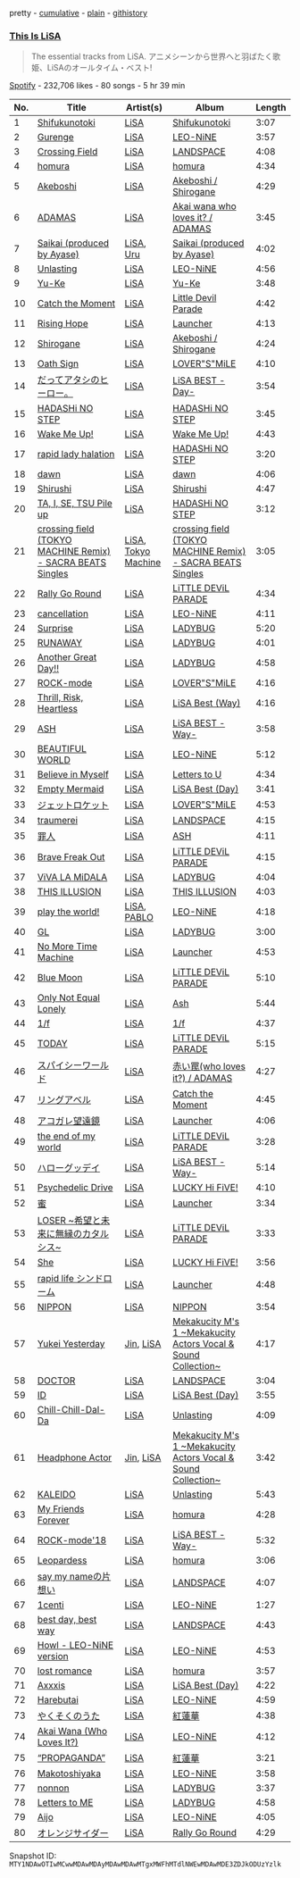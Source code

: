 pretty - [cumulative](/playlists/cumulative/37i9dQZF1DX01AtpaIYjQE.md) - [plain](/playlists/plain/37i9dQZF1DX01AtpaIYjQE) - [githistory](https://github.githistory.xyz/mackorone/spotify-playlist-archive/blob/main/playlists/plain/37i9dQZF1DX01AtpaIYjQE)

### [This Is LiSA](https://open.spotify.com/playlist/37i9dQZF1DX01AtpaIYjQE)

> The essential tracks from LiSA\. アニメシーンから世界へと羽ばたく歌姫、LiSAのオールタイム・ベスト!

[Spotify](https://open.spotify.com/user/spotify) - 232,706 likes - 80 songs - 5 hr 39 min

| No. | Title | Artist(s) | Album | Length |
|---|---|---|---|---|
| 1 | [Shifukunotoki](https://open.spotify.com/track/7FzX5GkPTLk2kaniCxtKay) | [LiSA](https://open.spotify.com/artist/0blbVefuxOGltDBa00dspv) | [Shifukunotoki](https://open.spotify.com/album/7C0Ik3cBBtji352WqL4sGj) | 3:07 |
| 2 | [Gurenge](https://open.spotify.com/track/0qMip0B2D4ePEjBJvAtYre) | [LiSA](https://open.spotify.com/artist/0blbVefuxOGltDBa00dspv) | [LEO\-NiNE](https://open.spotify.com/album/6qi56zXbhq7PU5lvzWNXIO) | 3:57 |
| 3 | [Crossing Field](https://open.spotify.com/track/3mScGCzxiXA9OaHdBeuk7O) | [LiSA](https://open.spotify.com/artist/0blbVefuxOGltDBa00dspv) | [LANDSPACE](https://open.spotify.com/album/3KA6n1pEMBKGScVAramFmT) | 4:08 |
| 4 | [homura](https://open.spotify.com/track/08c9t8xZCZt7lVVTNeXpzn) | [LiSA](https://open.spotify.com/artist/0blbVefuxOGltDBa00dspv) | [homura](https://open.spotify.com/album/2SUuio93gdAHC9BCZPr7bm) | 4:34 |
| 5 | [Akeboshi](https://open.spotify.com/track/60iYkEAcSpAFcsjRrgTlrc) | [LiSA](https://open.spotify.com/artist/0blbVefuxOGltDBa00dspv) | [Akeboshi / Shirogane](https://open.spotify.com/album/0Tucjk9hYUvIDUtsLw5DeV) | 4:29 |
| 6 | [ADAMAS](https://open.spotify.com/track/6RpBs7BsS9oiHKtzJXsMOS) | [LiSA](https://open.spotify.com/artist/0blbVefuxOGltDBa00dspv) | [Akai wana who loves it? / ADAMAS](https://open.spotify.com/album/0FzOLNWpmK69dCGZ5AVjKo) | 3:45 |
| 7 | [Saikai \(produced by Ayase\)](https://open.spotify.com/track/52IsIvHidofM9JMjw78Jyz) | [LiSA](https://open.spotify.com/artist/0blbVefuxOGltDBa00dspv), [Uru](https://open.spotify.com/artist/6le80R1opKnTlP4o3KvA2k) | [Saikai \(produced by Ayase\)](https://open.spotify.com/album/5E725MGo2fLSl5Q6CYKevf) | 4:02 |
| 8 | [Unlasting](https://open.spotify.com/track/3SlQVRQAgsc6ac6UBM9dIk) | [LiSA](https://open.spotify.com/artist/0blbVefuxOGltDBa00dspv) | [LEO\-NiNE](https://open.spotify.com/album/6qi56zXbhq7PU5lvzWNXIO) | 4:56 |
| 9 | [Yu\-Ke](https://open.spotify.com/track/4cDm9C5jhBiIyYxVhQmMwB) | [LiSA](https://open.spotify.com/artist/0blbVefuxOGltDBa00dspv) | [Yu\-Ke](https://open.spotify.com/album/3zQM46m2V0bUGFeCNA0evx) | 3:48 |
| 10 | [Catch the Moment](https://open.spotify.com/track/13sxKGMd5RDQYavHyZ8Flw) | [LiSA](https://open.spotify.com/artist/0blbVefuxOGltDBa00dspv) | [Little Devil Parade](https://open.spotify.com/album/30hcGiYGwfXGBjYJzAcAZ2) | 4:42 |
| 11 | [Rising Hope](https://open.spotify.com/track/4ATrjNUnSvzskzN3HF8cPR) | [LiSA](https://open.spotify.com/artist/0blbVefuxOGltDBa00dspv) | [Launcher](https://open.spotify.com/album/3nMoTXUkEcRao1A5lWdsgR) | 4:13 |
| 12 | [Shirogane](https://open.spotify.com/track/2N1pcj1jkiRtDjpMwo0k4H) | [LiSA](https://open.spotify.com/artist/0blbVefuxOGltDBa00dspv) | [Akeboshi / Shirogane](https://open.spotify.com/album/0Tucjk9hYUvIDUtsLw5DeV) | 4:24 |
| 13 | [Oath Sign](https://open.spotify.com/track/6ylRKDPOe41x4Gi8c00ulP) | [LiSA](https://open.spotify.com/artist/0blbVefuxOGltDBa00dspv) | [LOVER"S"MiLE](https://open.spotify.com/album/6xdrHfpErhaN39gxcMfkZC) | 4:10 |
| 14 | [だってアタシのヒーロー。](https://open.spotify.com/track/206lhvdpsMEDyi7B5YMM2g) | [LiSA](https://open.spotify.com/artist/0blbVefuxOGltDBa00dspv) | [LiSA BEST \-Day\-](https://open.spotify.com/album/7rI369xJLe8CrWiIDiHKhZ) | 3:54 |
| 15 | [HADASHi NO STEP](https://open.spotify.com/track/7fABbNU3MdFKJxj3FTZysn) | [LiSA](https://open.spotify.com/artist/0blbVefuxOGltDBa00dspv) | [HADASHi NO STEP](https://open.spotify.com/album/4xyRzR05k9WWz5CmO99GLN) | 3:45 |
| 16 | [Wake Me Up!](https://open.spotify.com/track/2AqHEeNCiY2Xq0E4YlCDWd) | [LiSA](https://open.spotify.com/artist/0blbVefuxOGltDBa00dspv) | [Wake Me Up!](https://open.spotify.com/album/73Sxwha7hL9gcl4GXyXCyH) | 4:43 |
| 17 | [rapid lady halation](https://open.spotify.com/track/4bJoYXbL2tf8LkdOWBF1Uh) | [LiSA](https://open.spotify.com/artist/0blbVefuxOGltDBa00dspv) | [HADASHi NO STEP](https://open.spotify.com/album/4xyRzR05k9WWz5CmO99GLN) | 3:20 |
| 18 | [dawn](https://open.spotify.com/track/1IRwNWiB2aDEoSdUgjJmay) | [LiSA](https://open.spotify.com/artist/0blbVefuxOGltDBa00dspv) | [dawn](https://open.spotify.com/album/5rV3ABHl2JMQeR1U1fiXRh) | 4:06 |
| 19 | [Shirushi](https://open.spotify.com/track/2HYXGZkEv3m7RXuvFMKuU6) | [LiSA](https://open.spotify.com/artist/0blbVefuxOGltDBa00dspv) | [Shirushi](https://open.spotify.com/album/6ax1NxmL4JCXn1GmzfWwJT) | 4:47 |
| 20 | [TA, I, SE, TSU Pile up](https://open.spotify.com/track/6w43lhKdOEFvom2GMFte9D) | [LiSA](https://open.spotify.com/artist/0blbVefuxOGltDBa00dspv) | [HADASHi NO STEP](https://open.spotify.com/album/4xyRzR05k9WWz5CmO99GLN) | 3:12 |
| 21 | [crossing field \(TOKYO MACHINE Remix\) \- SACRA BEATS Singles](https://open.spotify.com/track/36XW0rkpuZ3Fn5WFgYUdT3) | [LiSA](https://open.spotify.com/artist/0blbVefuxOGltDBa00dspv), [Tokyo Machine](https://open.spotify.com/artist/3bwENxqj9nhaAI3fsAwmv9) | [crossing field \(TOKYO MACHINE Remix\) \- SACRA BEATS Singles](https://open.spotify.com/album/6psY9i0aa5qFiY1v7QdJdt) | 3:05 |
| 22 | [Rally Go Round](https://open.spotify.com/track/2kuitZwspuGShsNYXx5Zvp) | [LiSA](https://open.spotify.com/artist/0blbVefuxOGltDBa00dspv) | [LiTTLE DEViL PARADE](https://open.spotify.com/album/4HWWaor0tTxicWj06jDh0P) | 4:34 |
| 23 | [cancellation](https://open.spotify.com/track/2PaBbS561Wft9NqEz1lSvE) | [LiSA](https://open.spotify.com/artist/0blbVefuxOGltDBa00dspv) | [LEO\-NiNE](https://open.spotify.com/album/6qi56zXbhq7PU5lvzWNXIO) | 4:11 |
| 24 | [Surprise](https://open.spotify.com/track/7KcbHvGRuenSSreBWXBd78) | [LiSA](https://open.spotify.com/artist/0blbVefuxOGltDBa00dspv) | [LADYBUG](https://open.spotify.com/album/1X7vvwD3illZKuq4lhZJqB) | 5:20 |
| 25 | [RUNAWAY](https://open.spotify.com/track/3A6IVD2ONUmlRqjol8uDt3) | [LiSA](https://open.spotify.com/artist/0blbVefuxOGltDBa00dspv) | [LADYBUG](https://open.spotify.com/album/1X7vvwD3illZKuq4lhZJqB) | 4:01 |
| 26 | [Another Great Day!!](https://open.spotify.com/track/04wHEljnaPozbpkyoRPNkU) | [LiSA](https://open.spotify.com/artist/0blbVefuxOGltDBa00dspv) | [LADYBUG](https://open.spotify.com/album/1X7vvwD3illZKuq4lhZJqB) | 4:58 |
| 27 | [ROCK\-mode](https://open.spotify.com/track/39LpcI7EADrZZDxNorrM2U) | [LiSA](https://open.spotify.com/artist/0blbVefuxOGltDBa00dspv) | [LOVER"S"MiLE](https://open.spotify.com/album/5awrYb2tP7gzbpWI7d4zwY) | 4:16 |
| 28 | [Thrill, Risk, Heartless](https://open.spotify.com/track/3W6LrUmaUy26GrcvgPrZc8) | [LiSA](https://open.spotify.com/artist/0blbVefuxOGltDBa00dspv) | [LiSA Best \(Way\)](https://open.spotify.com/album/3iaPs4fFa4X19FVI1EUhNg) | 4:16 |
| 29 | [ASH](https://open.spotify.com/track/0wh0i6cNKsPVAO59qvfTgi) | [LiSA](https://open.spotify.com/artist/0blbVefuxOGltDBa00dspv) | [LiSA BEST \-Way\-](https://open.spotify.com/album/62bCLGSLy7BJ41XO2jLPee) | 3:58 |
| 30 | [BEAUTIFUL WORLD](https://open.spotify.com/track/4bKewsiRpYgAX7IV201coC) | [LiSA](https://open.spotify.com/artist/0blbVefuxOGltDBa00dspv) | [LEO\-NiNE](https://open.spotify.com/album/6qi56zXbhq7PU5lvzWNXIO) | 5:12 |
| 31 | [Believe in Myself](https://open.spotify.com/track/1cls46C2JdaGNMO9wBs7dm) | [LiSA](https://open.spotify.com/artist/0blbVefuxOGltDBa00dspv) | [Letters to U](https://open.spotify.com/album/4ATTPvYUUlWFj4f4UDfCXZ) | 4:34 |
| 32 | [Empty Mermaid](https://open.spotify.com/track/0qtSuZT80V4jCabnqRR8aA) | [LiSA](https://open.spotify.com/artist/0blbVefuxOGltDBa00dspv) | [LiSA Best \(Day\)](https://open.spotify.com/album/4ToQg7UHlnVKoESEXoMwgl) | 3:41 |
| 33 | [ジェットロケット](https://open.spotify.com/track/3iEuD0GYvjYk8yq5cLCq43) | [LiSA](https://open.spotify.com/artist/0blbVefuxOGltDBa00dspv) | [LOVER"S"MiLE](https://open.spotify.com/album/5awrYb2tP7gzbpWI7d4zwY) | 4:53 |
| 34 | [traumerei](https://open.spotify.com/track/3n9uepxPlsNW4gGkwAk9hW) | [LiSA](https://open.spotify.com/artist/0blbVefuxOGltDBa00dspv) | [LANDSPACE](https://open.spotify.com/album/5aKVOZqJWL30JXGpimjifo) | 4:15 |
| 35 | [罪人](https://open.spotify.com/track/1XgH1HlY9bLIlRaMihSaoQ) | [LiSA](https://open.spotify.com/artist/0blbVefuxOGltDBa00dspv) | [ASH](https://open.spotify.com/album/0sLZVLJmnkCe6EsJO3tO1a) | 4:11 |
| 36 | [Brave Freak Out](https://open.spotify.com/track/3K3YCGSJDKdlrfU1pGjYJm) | [LiSA](https://open.spotify.com/artist/0blbVefuxOGltDBa00dspv) | [LiTTLE DEViL PARADE](https://open.spotify.com/album/6ShPLRahLkA0WcZ07ZLID9) | 4:15 |
| 37 | [ViVA LA MiDALA](https://open.spotify.com/track/2dDNJswbpRBIIN1LNf7nv7) | [LiSA](https://open.spotify.com/artist/0blbVefuxOGltDBa00dspv) | [LADYBUG](https://open.spotify.com/album/1X7vvwD3illZKuq4lhZJqB) | 4:04 |
| 38 | [THIS ILLUSION](https://open.spotify.com/track/6fXj7wwHKF80K8OjULIwCP) | [LiSA](https://open.spotify.com/artist/0blbVefuxOGltDBa00dspv) | [THIS ILLUSION](https://open.spotify.com/album/3Vb5ngvuqVX3I5r2TnoyoG) | 4:03 |
| 39 | [play the world!](https://open.spotify.com/track/4M9x9R9Ar89CFatJwMbkrf) | [LiSA](https://open.spotify.com/artist/0blbVefuxOGltDBa00dspv), [PABLO](https://open.spotify.com/artist/395Le6nBY9v6viVKGYAIYw) | [LEO\-NiNE](https://open.spotify.com/album/6qi56zXbhq7PU5lvzWNXIO) | 4:18 |
| 40 | [GL](https://open.spotify.com/track/6ehNNmlPGa1MlG1RyhT0I8) | [LiSA](https://open.spotify.com/artist/0blbVefuxOGltDBa00dspv) | [LADYBUG](https://open.spotify.com/album/1X7vvwD3illZKuq4lhZJqB) | 3:00 |
| 41 | [No More Time Machine](https://open.spotify.com/track/4IixynzZ8RYYaoAuniR7Mq) | [LiSA](https://open.spotify.com/artist/0blbVefuxOGltDBa00dspv) | [Launcher](https://open.spotify.com/album/3nMoTXUkEcRao1A5lWdsgR) | 4:53 |
| 42 | [Blue Moon](https://open.spotify.com/track/1tXC9t2GZtNge5enyhQibW) | [LiSA](https://open.spotify.com/artist/0blbVefuxOGltDBa00dspv) | [LiTTLE DEViL PARADE](https://open.spotify.com/album/6ShPLRahLkA0WcZ07ZLID9) | 5:10 |
| 43 | [Only Not Equal Lonely](https://open.spotify.com/track/1URteFizvgk7MxpNiUWpdP) | [LiSA](https://open.spotify.com/artist/0blbVefuxOGltDBa00dspv) | [Ash](https://open.spotify.com/album/7bVTRI9xxNscpfJYjVTs95) | 5:44 |
| 44 | [1/f](https://open.spotify.com/track/2m6R1Mb1k7tmHjcjpWcIsW) | [LiSA](https://open.spotify.com/artist/0blbVefuxOGltDBa00dspv) | [1/f](https://open.spotify.com/album/7emhVyqhEhvhwPuMjdavj6) | 4:37 |
| 45 | [TODAY](https://open.spotify.com/track/2Hy4T5UiDimSa6V9jY06WW) | [LiSA](https://open.spotify.com/artist/0blbVefuxOGltDBa00dspv) | [LiTTLE DEViL PARADE](https://open.spotify.com/album/6ShPLRahLkA0WcZ07ZLID9) | 5:15 |
| 46 | [スパイシーワールド](https://open.spotify.com/track/3YLlqqZHMJqVqNIv69MwZV) | [LiSA](https://open.spotify.com/artist/0blbVefuxOGltDBa00dspv) | [赤い罠\(who loves it?\) / ADAMAS](https://open.spotify.com/album/50elnoiGrA2BmbEZkoMlde) | 4:27 |
| 47 | [リングアベル](https://open.spotify.com/track/0MElaeEvzarfVPMuTpDwdA) | [LiSA](https://open.spotify.com/artist/0blbVefuxOGltDBa00dspv) | [Catch the Moment](https://open.spotify.com/album/0WQOfN7DYXpd6pFBB7lsnl) | 4:45 |
| 48 | [アコガレ望遠鏡](https://open.spotify.com/track/5P5fcSJBG7H46gwm5oLL9c) | [LiSA](https://open.spotify.com/artist/0blbVefuxOGltDBa00dspv) | [Launcher](https://open.spotify.com/album/7oPUiFyVwpKOyQ4TIBVg0J) | 4:06 |
| 49 | [the end of my world](https://open.spotify.com/track/2kIlRef8jWIVIQySIzXKcN) | [LiSA](https://open.spotify.com/artist/0blbVefuxOGltDBa00dspv) | [LiTTLE DEViL PARADE](https://open.spotify.com/album/6ShPLRahLkA0WcZ07ZLID9) | 3:28 |
| 50 | [ハローグッデイ](https://open.spotify.com/track/7xG1Ld4Z9IeWpRHQGjYUvg) | [LiSA](https://open.spotify.com/artist/0blbVefuxOGltDBa00dspv) | [LiSA BEST \-Way\-](https://open.spotify.com/album/62bCLGSLy7BJ41XO2jLPee) | 5:14 |
| 51 | [Psychedelic Drive](https://open.spotify.com/track/7grQfm1wHVcBv2aVJJNJw6) | [LiSA](https://open.spotify.com/artist/0blbVefuxOGltDBa00dspv) | [LUCKY Hi FiVE!](https://open.spotify.com/album/58iuvEHBB7S230k6mY6uNR) | 4:10 |
| 52 | [蜜](https://open.spotify.com/track/52UMC8iDhegD8eU6nplsSK) | [LiSA](https://open.spotify.com/artist/0blbVefuxOGltDBa00dspv) | [Launcher](https://open.spotify.com/album/7oPUiFyVwpKOyQ4TIBVg0J) | 3:34 |
| 53 | [LOSER \~希望と未来に無縁のカタルシス\~](https://open.spotify.com/track/5EgUbdvPPUp4toYf1rB2Iw) | [LiSA](https://open.spotify.com/artist/0blbVefuxOGltDBa00dspv) | [LiTTLE DEViL PARADE](https://open.spotify.com/album/6ShPLRahLkA0WcZ07ZLID9) | 3:33 |
| 54 | [She](https://open.spotify.com/track/5tudEWjNCbDGeFlLtv3Lgj) | [LiSA](https://open.spotify.com/artist/0blbVefuxOGltDBa00dspv) | [LUCKY Hi FiVE!](https://open.spotify.com/album/58iuvEHBB7S230k6mY6uNR) | 3:56 |
| 55 | [rapid life シンドローム](https://open.spotify.com/track/0LSFaKxqWSp2hp5hJc5n7g) | [LiSA](https://open.spotify.com/artist/0blbVefuxOGltDBa00dspv) | [Launcher](https://open.spotify.com/album/7oPUiFyVwpKOyQ4TIBVg0J) | 4:48 |
| 56 | [NIPPON](https://open.spotify.com/track/6fRqK7uGRTSsJY3DhimjJN) | [LiSA](https://open.spotify.com/artist/0blbVefuxOGltDBa00dspv) | [NIPPON](https://open.spotify.com/album/5j3hy5T3jHTGuDfOED8iAu) | 3:54 |
| 57 | [Yukei Yesterday](https://open.spotify.com/track/23fiEpw0tVpRdu7z5zyvoc) | [Jin](https://open.spotify.com/artist/7to1UlTpu40h7CpjRPkGqA), [LiSA](https://open.spotify.com/artist/0blbVefuxOGltDBa00dspv) | [Mekakucity M's 1 \~Mekakucity Actors Vocal & Sound Collection\~](https://open.spotify.com/album/3h997MmMOM3Sdtb9MzEKVm) | 4:17 |
| 58 | [DOCTOR](https://open.spotify.com/track/0xa7DVXoNzDTqTkMcWOfmE) | [LiSA](https://open.spotify.com/artist/0blbVefuxOGltDBa00dspv) | [LANDSPACE](https://open.spotify.com/album/5aKVOZqJWL30JXGpimjifo) | 3:04 |
| 59 | [ID](https://open.spotify.com/track/1S2o6ACZKMJFn9X1RRCds9) | [LiSA](https://open.spotify.com/artist/0blbVefuxOGltDBa00dspv) | [LiSA Best \(Day\)](https://open.spotify.com/album/4ToQg7UHlnVKoESEXoMwgl) | 3:55 |
| 60 | [Chill\-Chill\-Dal\-Da](https://open.spotify.com/track/0riTAcAI5fkrKWKZRWN4d4) | [LiSA](https://open.spotify.com/artist/0blbVefuxOGltDBa00dspv) | [Unlasting](https://open.spotify.com/album/6zXgPrNqTzyxggbu1ndGT0) | 4:09 |
| 61 | [Headphone Actor](https://open.spotify.com/track/56VTCRO6gYrpICBibMKr7R) | [Jin](https://open.spotify.com/artist/7to1UlTpu40h7CpjRPkGqA), [LiSA](https://open.spotify.com/artist/0blbVefuxOGltDBa00dspv) | [Mekakucity M's 1 \~Mekakucity Actors Vocal & Sound Collection\~](https://open.spotify.com/album/3h997MmMOM3Sdtb9MzEKVm) | 3:42 |
| 62 | [KALEIDO](https://open.spotify.com/track/0rV8ez21obOVAqNpkYxLXX) | [LiSA](https://open.spotify.com/artist/0blbVefuxOGltDBa00dspv) | [Unlasting](https://open.spotify.com/album/6zXgPrNqTzyxggbu1ndGT0) | 5:43 |
| 63 | [My Friends Forever](https://open.spotify.com/track/6TsO4aiYxf6jpDfjKGjOyM) | [LiSA](https://open.spotify.com/artist/0blbVefuxOGltDBa00dspv) | [homura](https://open.spotify.com/album/2SUuio93gdAHC9BCZPr7bm) | 4:28 |
| 64 | [ROCK\-mode'18](https://open.spotify.com/track/6vRPvpPV2giwG4XjW8Gd3V) | [LiSA](https://open.spotify.com/artist/0blbVefuxOGltDBa00dspv) | [LiSA BEST \-Way\-](https://open.spotify.com/album/62bCLGSLy7BJ41XO2jLPee) | 5:32 |
| 65 | [Leopardess](https://open.spotify.com/track/0F2wTr49CvXXgcCq7d2UmK) | [LiSA](https://open.spotify.com/artist/0blbVefuxOGltDBa00dspv) | [homura](https://open.spotify.com/album/2SUuio93gdAHC9BCZPr7bm) | 3:06 |
| 66 | [say my nameの片想い](https://open.spotify.com/track/1yhLT6y3sUpjL5r6oLFyQU) | [LiSA](https://open.spotify.com/artist/0blbVefuxOGltDBa00dspv) | [LANDSPACE](https://open.spotify.com/album/5aKVOZqJWL30JXGpimjifo) | 4:07 |
| 67 | [1centi](https://open.spotify.com/track/1UpTXz33U2cZzpGhaKaXzo) | [LiSA](https://open.spotify.com/artist/0blbVefuxOGltDBa00dspv) | [LEO\-NiNE](https://open.spotify.com/album/6qi56zXbhq7PU5lvzWNXIO) | 1:27 |
| 68 | [best day, best way](https://open.spotify.com/track/5oMYrTESAWnj2wUORnQyFO) | [LiSA](https://open.spotify.com/artist/0blbVefuxOGltDBa00dspv) | [LANDSPACE](https://open.spotify.com/album/5aKVOZqJWL30JXGpimjifo) | 4:43 |
| 69 | [Howl \- LEO\-NiNE version](https://open.spotify.com/track/6hIoBUG5amkusKDaJAmoVO) | [LiSA](https://open.spotify.com/artist/0blbVefuxOGltDBa00dspv) | [LEO\-NiNE](https://open.spotify.com/album/6qi56zXbhq7PU5lvzWNXIO) | 4:53 |
| 70 | [lost romance](https://open.spotify.com/track/3lfpnhiO6whPEdBM6O9Sdr) | [LiSA](https://open.spotify.com/artist/0blbVefuxOGltDBa00dspv) | [homura](https://open.spotify.com/album/2SUuio93gdAHC9BCZPr7bm) | 3:57 |
| 71 | [Axxxis](https://open.spotify.com/track/1g2yUrAr0PDerOfqKeZVXi) | [LiSA](https://open.spotify.com/artist/0blbVefuxOGltDBa00dspv) | [LiSA Best \(Day\)](https://open.spotify.com/album/4ToQg7UHlnVKoESEXoMwgl) | 4:22 |
| 72 | [Harebutai](https://open.spotify.com/track/6Tcl3oxCmscox51Kpp1vcy) | [LiSA](https://open.spotify.com/artist/0blbVefuxOGltDBa00dspv) | [LEO\-NiNE](https://open.spotify.com/album/6qi56zXbhq7PU5lvzWNXIO) | 4:59 |
| 73 | [やくそくのうた](https://open.spotify.com/track/06QVTYsrrrs0hWAF9OZjOS) | [LiSA](https://open.spotify.com/artist/0blbVefuxOGltDBa00dspv) | [紅蓮華](https://open.spotify.com/album/29HFXP2q5ixW557hc55McT) | 4:38 |
| 74 | [Akai Wana \(Who Loves It?\)](https://open.spotify.com/track/0Mu4Yoh1DxMdn24tovjU76) | [LiSA](https://open.spotify.com/artist/0blbVefuxOGltDBa00dspv) | [LEO\-NiNE](https://open.spotify.com/album/6qi56zXbhq7PU5lvzWNXIO) | 4:12 |
| 75 | [“PROPAGANDA”](https://open.spotify.com/track/2hL9qcl5YTrPwfjfAUIUy0) | [LiSA](https://open.spotify.com/artist/0blbVefuxOGltDBa00dspv) | [紅蓮華](https://open.spotify.com/album/29HFXP2q5ixW557hc55McT) | 3:21 |
| 76 | [Makotoshiyaka](https://open.spotify.com/track/2Tkn0WEYxylHggkNXg6iud) | [LiSA](https://open.spotify.com/artist/0blbVefuxOGltDBa00dspv) | [LEO\-NiNE](https://open.spotify.com/album/6qi56zXbhq7PU5lvzWNXIO) | 3:58 |
| 77 | [nonnon](https://open.spotify.com/track/5798eKtdpVJudo6BOCWnfD) | [LiSA](https://open.spotify.com/artist/0blbVefuxOGltDBa00dspv) | [LADYBUG](https://open.spotify.com/album/1X7vvwD3illZKuq4lhZJqB) | 3:37 |
| 78 | [Letters to ME](https://open.spotify.com/track/7loQdbDwvMmkKsO5aAJj4O) | [LiSA](https://open.spotify.com/artist/0blbVefuxOGltDBa00dspv) | [LADYBUG](https://open.spotify.com/album/1X7vvwD3illZKuq4lhZJqB) | 4:58 |
| 79 | [Aijo](https://open.spotify.com/track/567GpcEdlzyrjzWh4vfRzX) | [LiSA](https://open.spotify.com/artist/0blbVefuxOGltDBa00dspv) | [LEO\-NiNE](https://open.spotify.com/album/6qi56zXbhq7PU5lvzWNXIO) | 4:05 |
| 80 | [オレンジサイダー](https://open.spotify.com/track/6jpgE7jjkPa9xYYAlwbgsK) | [LiSA](https://open.spotify.com/artist/0blbVefuxOGltDBa00dspv) | [Rally Go Round](https://open.spotify.com/album/5Sd3eRd3s3BjXMJ61OgkUX) | 4:29 |

Snapshot ID: `MTY1NDAwOTIwMCwwMDAwMDAyMDAwMDAwMTgxMWFhMTdlNWEwMDAwMDE3ZDJkODUzYzlk`
